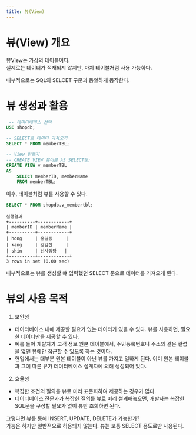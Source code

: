 ```yaml
---
title: 뷰(View)
---
```


# 뷰(View) 개요
뷰View는 가상의 테이블이다.  
실제로는 데이터가 적재되지 않지만, 마치 테이블처럼 사용 가능하다.

내부적으로는 SQL의 SELCET 구문과 동일하게 동작한다.

# 뷰 생성과 활용
```sql
 -- 데이터베이스 선택
USE shopdb;

-- SELECT로 데이터 가져오기
SELECT * FROM memberTBL;

-- View 만들기
-- CREATE VIEW 뷰이름 AS SELECT문;
CREATE VIEW v_memberTBL
AS
	SELECT memberID, memberName
    FROM memberTBL;
```

이후, 테이블처럼 뷰를 사용할 수 있다.
```sql
SELECT * FROM shopdb.v_membertbl;
```
```
실행결과
+----------+------------+
| memberID | memberName |
+----------+------------+
| hong     | 홍길동     |
| kang     | 강감찬     |
| shin     | 신사임당   |
+----------+------------+
3 rows in set (0.00 sec)
```
내부적으로는 뷰를 생성할 떄 입력했던 SELECT 문으로 데이터를 가져오게 된다.

# 뷰의 사용 목적
1. 보안성
- 데이터베이스 내에 제공할 필요가 없는 데이터가 있을 수 있다. 뷰를 사용하면, 필요한 데이터만을 제공할 수 있다.
- 예를 들어 개발자가 고객 정보 원본 테이블에서, 주민등록번호나 주소와 같은 컬럽을 없앤 뷰에만 접근할 수 있도록 하는 것이다.
- 현업에서는 대부분 원본 테이블이 아닌 뷰를 가지고 일하게 된다. 이미 원본 테이블과 그에 따른 뷰가 데이터베이스 설계자에 의해 생성되어 있다.

2. 효율성
- 복잡한 조건의 질의를 뷰로 미리 표준화하여 제공하는 경우가 많다.
- 데이터베이스 전문가가 복잡한 질의를 뷰로 미리 설계해놓으면, 개발자는 복잡한 SQL문을 구성할 필요가 없이 뷰만 조회하면 된다.

그렇다면 뷰를 통해 INSERT, UPDATE, DELETE가 가능한가?  
가능은 하지만 일반적으로 허용되지 않는다. 뷰는 보통 SELECT 용도로만 사용된다.
